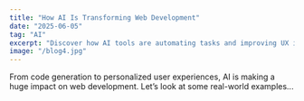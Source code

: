 ```yaml
---
title: "How AI Is Transforming Web Development"
date: "2025-06-05"
tag: "AI"
excerpt: "Discover how AI tools are automating tasks and improving UX in modern web apps."
image: "/blog4.jpg"
---
```


From code generation to personalized user experiences, AI is making a huge impact on web development. Let’s look at some real-world examples...
